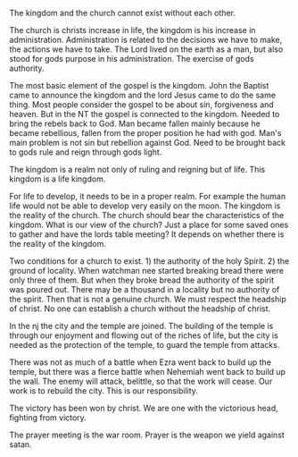 The kingdom and the church cannot exist without each other.

The church is christs increase in life, the kingdom is his increase in administration. Administration is related to the decisions we have to make, the actions we have to take. The Lord lived on the earth as a man, but also stood for gods purpose in his administration. The exercise of gods authority.

The most basic element of the gospel is the kingdom. John the Baptist came to announce the kingdom and the lord Jesus came to do the same thing. Most people consider the gospel to be about sin, forgiveness and heaven. But in the NT the gospel is connected to the kingdom. Needed to bring the rebels back to God. Man became fallen mainly because he became rebellious, fallen from the proper position he had with god. Man's main problem is not sin but rebellion against God. Need to be brought back to gods rule and reign through gods light.

The kingdom is a realm not only of ruling and reigning but of life. This kingdom is a life kingdom. 

For life to develop, it needs to be in a proper realm. For example the human life would not be able to develop very easily on the moon. The kingdom is the reality of the church. The church should bear the characteristics of the kingdom. What is our view of the church? Just a place for some saved ones to gather and have the lords table meeting? It depends on whether there is the reality of the kingdom. 

Two conditions for a church to exist. 1) the authority of the holy Spirit. 2) the ground of locality. When watchman nee started breaking bread there were only three of them. But when they broke bread the authority of the spirit was poured out. There may be a thousand in a locality but no authority of the spirit. Then that is not a genuine church. We must respect the headship of christ. No one can establish a church without the headship of christ.

In the nj the city and the temple are joined. The building of the temple is through our enjoyment and flowing out of the riches of life, but the city is needed as the protection of the temple, to guard the temple from attacks.

There was not as much of a battle when Ezra went back to build up the temple, but there was a fierce battle when Nehemiah went back to build up the wall. The enemy will attack, belittle, so that the work will cease. Our work is to rebuild the city. This is our responsibility.

The victory has been won by christ. We are one with the victorious head, fighting from victory.

The prayer meeting is the war room. Prayer is the weapon we yield against satan.
